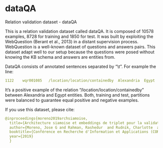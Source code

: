 # dataQA

Relation validation dataset - dataQA

This is a relation validation dataset called dataQA. It is composed of 10578 examples, 8728 for training and 1850 for test. It was built by  exploiting the WebQuestion (Berant et al., 2013) in a distant supervision process.  WebQuestion is a well-known dataset of questions and answers pairs.  This dataset adapt well to our setup because the questions were posed without knowing the KB schema and answers are entities from. 

DataQA consists of annotated sentences separated by “\t”. For example the line:

```yaml
1122	wqr001085	/location/location/containedby	Alexandria	Egypt	the main sport that interests alexandrians is football , as is the case in the rest of egypt and africa . alexandria stadium is a multi-purpose stadium in alexandria , egypt .	C	21	17
``` 

It’s a positive example of the relation “/location/location/containedby” between Alexandria and Egypt entities. Both, training and test, partitions were balanced to guarantee equal positive and negative examples.

If you use this dataset, please cite:

```yaml
@inproceedings{moreno2019archsiamoise,
  title={Architecture siamoise et embeddings de triplet pour la validation de relation},
  author={Moreno, Jose G and Rahman, Rashedur  and Rudnik, Charlotte  and Wang, Cong  and Grau, Brigitte},
  booktitle={Conférence en Recherche d'Information et Applications (CORIA2019)},
  year={2019}
  }
``` 
